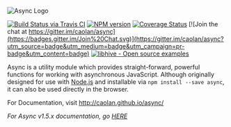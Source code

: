 ![Async Logo](https://raw.githubusercontent.com/caolan/async/master/logo/async-logo_readme.jpg)

[![Build Status via Travis CI](https://travis-ci.org/caolan/async.svg?branch=master)](https://travis-ci.org/caolan/async)
[![NPM version](https://img.shields.io/npm/v/async.svg)](https://www.npmjs.com/package/async)
[![Coverage Status](https://coveralls.io/repos/caolan/async/badge.svg?branch=master)](https://coveralls.io/r/caolan/async?branch=master)
[![Join the chat at https://gitter.im/caolan/async](https://badges.gitter.im/Join%20Chat.svg)](https://gitter.im/caolan/async?utm_source=badge&utm_medium=badge&utm_campaign=pr-badge&utm_content=badge)
[![libhive - Open source examples](https://www.libhive.com/providers/npm/packages/async/examples/badge.svg)](https://www.libhive.com/providers/npm/packages/async)


Async is a utility module which provides straight-forward, powerful functions for working with asynchronous JavaScript. Although originally designed for use with [Node.js](https://nodejs.org/) and installable via `npm install --save async`, it can also be used directly in the browser.

For Documentation, visit <http://caolan.github.io/async/>

*For Async v1.5.x documentation, go [HERE](https://github.com/caolan/async/blob/v1.5.2/README.md)*
